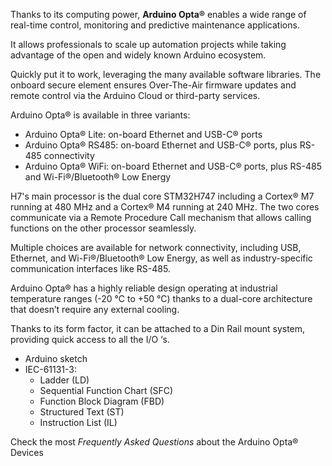 <FeatureDescription>

Thanks to its computing power, **Arduino Opta®** enables a wide range of real-time control, monitoring and predictive maintenance applications.

It allows professionals to scale up automation projects while taking advantage of the open and widely known Arduino ecosystem.

Quickly put it to work, leveraging the many available software libraries. The onboard secure element ensures Over-The-Air firmware updates and remote control via the Arduino Cloud or third-party services.

Arduino Opta® is available in three variants:
* Arduino Opta® Lite: on-board Ethernet and USB-C® ports
* Arduino Opta® RS485: on-board Ethernet and USB-C® ports, plus RS-485 connectivity
* Arduino Opta® WiFi: on-board Ethernet and USB-C® ports, plus RS-485 and Wi-Fi®/Bluetooth® Low Energy

</FeatureDescription>

<FeatureList>

<Feature title="STM32H747XI dual Cortex®-M7+M4 32bit low power Arm® MCU" image="mcu">

  H7's main processor is the dual core STM32H747 including a Cortex® M7 running at 480 MHz and a Cortex® M4 running at 240 MHz. The two cores communicate via a Remote Procedure Call mechanism that allows calling functions on the other processor seamlessly.
<FeatureWrapper>
  <FeatureLink title="Datasheet" url="https://content.arduino.cc/assets/Arduino-Portenta-H7*Datasheet*stm32h747xi.pdf" download/>
</FeatureWrapper>
</Feature>

<Feature title="Connectivity" image="wifi-bluetooth">

  Multiple choices are available for network connectivity, including USB, Ethernet, and Wi-Fi®/Bluetooth® Low Energy, as well as industry-specific communication interfaces like RS-485.

</Feature>


<Feature title="Industrial temperature range" image="temperature-sensor">

  Arduino Opta® has a highly reliable design operating at industrial temperature ranges (-20 °C to +50 °C) thanks to a dual-core architecture that doesn’t require any external cooling.

</Feature>


<Feature title="Suitable to DIN rail" image="configurability">

  Thanks to its form factor, it can be attached to a Din Rail mount system, providing quick access to all the I/O ‘s.

</Feature>

<Feature title="Programming Languages Supported" image="power">

  * Arduino sketch
  * IEC-61131-3:
    * Ladder (LD)
    * Sequential Function Chart (SFC)
    * Function Block Diagram (FBD)
    * Structured Text (ST)
    * Instruction List (IL)

</Feature>

<Feature title="Arduino Opta® F.A.Q" image="magnetometer">

  Check the most *Frequently Asked Questions* about the Arduino Opta® Devices

<FeatureWrapper>
  <FeatureLink title="F.A.Q - Arduino Opta®" url="https://support.arduino.cc/hc/en-us/articles/13870453088924-FAQ-Arduino-Opta" download/>
</FeatureWrapper>
</Feature>

</FeatureList>
